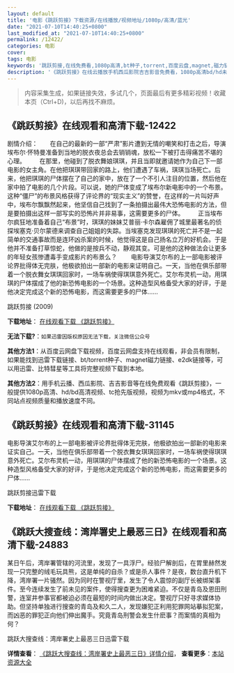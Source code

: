 ```yaml
---
layout: default
title: '电影《跳跃剪接》下载资源/在线播放/视频地址/1080p/高清/蓝光'
date: "2021-07-10T14:40:25+0800"
last_modified_at: "2021-07-10T14:40:25+0800"
permalink: /12422/
categories: 电影
cover:
tags: 电影
keywords: '跳跃剪接,在线免费看,1080p高清,bt种子,torrent,百度云盘,magnet,磁力链,迅雷下载资源'
description: '《跳跃剪接》在线云播放手机西瓜影院吉吉影音免费看，1080p高清bd/hd未删减完整版和tc抢先枪版，mkv/mp4格式，附带bt/torrent种子、magnet/磁力链、百度云盘、网盘资源迅雷下载链接'
---
```


>内容采集生成，如果链接失效，多试几个，页面最后有更多精彩视频！收藏本页（Ctrl+D)，以后再找不麻烦。


## 《跳跃剪接》在线观看和高清下载-12422

剧情介绍：　　在自己的最新的一部“严肃”影片遭到无情的嘲笑和打击之后，导演埃布尔·怀特曼准备到当地的脱衣夜总会去销销魂，放松一下被打击得痛苦不堪的心理。 　　在那里，他碰到了脱衣舞娘琪琪，并且当即就邀请她作为自己下一部电影的女主角。在他把琪琪带回家的路上，他们遭遇了车祸，琪琪当场死亡。后来，他把琪琪的尸体摆在了自己的家中，放在了一个不引人注目的位置，然后他在家中拍了电影的几个片段。可以说，她的尸体变成了埃布尔新电影中的一个布景。这种“僵尸”的布景风格获得了评论界的“现实主义”的赞誉，在这样的一片叫好声中，埃布尔飘飘然起来，他坚信自己找到了一条拍摄出最伟大恐怖电影的方法，但是要拍摄出这样一部写实的恐怖片并非易事，这需要更多的尸体。 　　正当埃布尔疯狂地准备着自己“布景”时，琪琪的妹妹艾普丽·卡尔森雇佣了城里最著名的侦探埃塞克·贝尔蒙德来调查自己姐姐的失踪。当埃塞克发现琪琪的死亡并不是一起简单的交通事故而是连环凶杀案的时候，他觉得这是自己扬名立万的好机会。于是他并不准备打草惊蛇，他做的是按兵不动，静观其变。可是他的这种做法会让更多的年轻女孩惨遭毒手变成影片的布景么？ 　　电影导演艾尔布的上一部电影被评论界批得体无完肤，他极欲拍出一部新的电影来证明自己。一天，当他在俱乐部带着一个脱衣舞女琪琪回家时，一场车祸使得琪琪意外死亡。艾尔布灵机一动，用琪琪的尸体摆成了他的新恐怖电影的一个场景。这种造型风格备受大家的好评，于是他决定完成这个新的恐怖电影，而这需要更多的尸体……


跳跃剪接 (2009)

**下载地址**： [在线观看下载 《跳跃剪接》](https://www.btbtdy.me/btdy/dy6946.html) 


**无法下载?**：`如果迅雷因版权原因无法下载，关注微信公众号 `

**其他方法1**：从百度云网盘下载视频，百度云网盘支持在线观看，非会员有限制，如果能找到迅雷下载链接、bt/torrent种子、magnet磁力链接、e2dk链接等，可以用迅雷、比特彗星等工具将完整视频下载到本地。

**其他方法2**：用手机云播、西瓜影院、吉吉影音等在线免费观看《跳跃剪接》，一般提供1080p高清、hd/bd高清视频、tc抢先版视频，视频为mkv或mp4格式，不同站点视频质量和播放速度不同。


## 《跳跃剪接》在线观看和高清下载-31145

电影导演艾尔布的上一部电影被评论界批得体无完肤，他极欲拍出一部新的电影来证实自己。一天，当他在俱乐部带着一个脱衣舞女琪琪回家时，一场车祸使得琪琪意外死亡。艾尔布灵机一动，用琪琪的尸体摆成了他的新恐怖电影的一个场景。这种造型风格备受大家的好评，于是他决定完成这个新的恐怖电影，而这需要更多的尸体……


跳跃剪接迅雷下载

**下载地址**： [在线观看下载 《跳跃剪接》](https://www.993dy.com//vod-detail-id-17663.html) 


## 《跳跃大搜查线：湾岸署史上最恶三日》在线观看和高清下载-24883

某日午后，湾岸署管辖的河流里，发现了一具浮尸。经验尸解剖后，在胃里赫然发现一只完整的绒毛玩具熊，这是单纯的自杀？或是杀人事件？是夜，数台直升机下降，湾岸署一片骚然。因为同时在警视厅里，发生了令人震惊的副厅长被绑架事件。至今连续发生了前未见的案件，使得搜查更为困难紧迫。不仅是青岛及恩田刑警，连室井参事官都被迫必须在最短的时间内做出决定。警视厅只好寻求媒体协助。但坚持单独进行搜查的青岛及和久二人，发现嫌犯正利用犯罪网站摹拟犯案，而凶恶的罪犯正向他们伸出魔手。究竟青岛刑警会发生什麽事？而案情的真相为何？


跳跃大搜查线：湾岸署史上最恶三日迅雷下载

**详情查看**： [《跳跃大搜查线：湾岸署史上最恶三日》详情介绍](/movie/24883/)， **查看更多**：[本站资源大全](/movie/t/all/)


